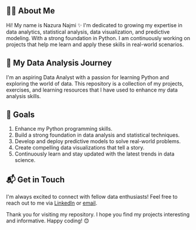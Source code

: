## 👩‍💻 About Me
Hi! My name is Nazura Najmi ✨
I'm dedicated to growing my expertise in data analytics, statistical analysis, data visualization, and predictive modeling. With a strong foundation in Python.
I am continuously working on projects that help me learn and apply these skills in real-world scenarios.

## 🌟 My Data Analysis Journey

I'm an aspiring Data Analyst with a passion for learning Python and exploring the world of data.
This repository is a collection of my projects, exercises, and learning resources that I have used to enhance my data analysis skills.

## 🎯 Goals

1. Enhance my Python programming skills.
2. Build a strong foundation in data analysis and statistical techniques.
3. Develop and deploy predictive models to solve real-world problems.
4. Create compelling data visualizations that tell a story.
5. Continuously learn and stay updated with the latest trends in data science.

## 📬 Get in Touch

I'm always excited to connect with fellow data enthusiasts! Feel free to reach out to me via [LinkedIn](https://www.linkedin.com/in/nazura-najmi-732775164) or [email](nazuranajmi51@gmail.com).

Thank you for visiting my repository. I hope you find my projects interesting and informative. Happy coding! 😊


<!--
**nazuranajmi/nazuranajmi** is a ✨ _special_ ✨ repository because its `README.md` (this file) appears on your GitHub profile.

Here are some ideas to get you started:


- 🌱 I’m currently learning python
- 👯 I’m looking to collaborate on ...
- 🤔 I’m looking for help with ...
- 💬 Ask me about ...
- 📫 How to reach me: ...
- 😄 Pronouns: ...
- ⚡ Fun fact: ...
-->
